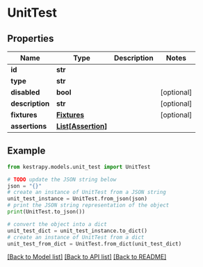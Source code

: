 # UnitTest


## Properties

Name | Type | Description | Notes
------------ | ------------- | ------------- | -------------
**id** | **str** |  | 
**type** | **str** |  | 
**disabled** | **bool** |  | [optional] 
**description** | **str** |  | [optional] 
**fixtures** | [**Fixtures**](Fixtures.md) |  | [optional] 
**assertions** | [**List[Assertion]**](Assertion.md) |  | 

## Example

```python
from kestrapy.models.unit_test import UnitTest

# TODO update the JSON string below
json = "{}"
# create an instance of UnitTest from a JSON string
unit_test_instance = UnitTest.from_json(json)
# print the JSON string representation of the object
print(UnitTest.to_json())

# convert the object into a dict
unit_test_dict = unit_test_instance.to_dict()
# create an instance of UnitTest from a dict
unit_test_from_dict = UnitTest.from_dict(unit_test_dict)
```
[[Back to Model list]](../README.md#documentation-for-models) [[Back to API list]](../README.md#documentation-for-api-endpoints) [[Back to README]](../README.md)


